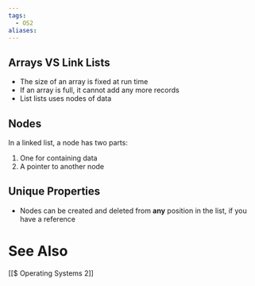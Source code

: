 ```yaml
---
tags:
  - OS2
aliases:
---
```

## Arrays VS Link Lists
- The size of an array is fixed at run time
- If an array is full, it cannot add any more records
- List lists uses nodes of data

## Nodes
In a linked list, a node has two parts:
1. One for containing data
2. A pointer to another node

## Unique Properties
- Nodes can be created and deleted from **any** position in the list, if you have a reference


# See Also
[[$ Operating Systems 2]]